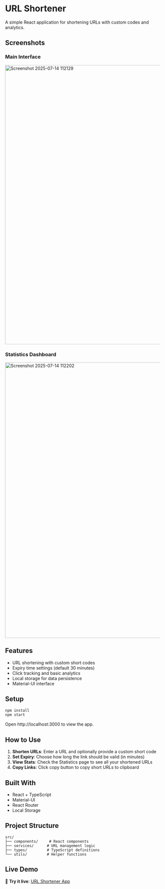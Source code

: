 # URL Shortener

A simple React application for shortening URLs with custom codes and analytics.

## Screenshots

### Main Interface
<img width="1914" height="908" alt="Screenshot 2025-07-14 112129" src="https://github.com/user-attachments/assets/0a799cda-20f8-4eca-b4ef-e27315baa91c" />


### Statistics Dashboard

<img width="1891" height="896" alt="Screenshot 2025-07-14 112202" src="https://github.com/user-attachments/assets/84e0b762-b4d9-42a8-bc18-73d4b8ee68f1" />

## Features

- URL shortening with custom short codes
- Expiry time settings (default 30 minutes)
- Click tracking and basic analytics
- Local storage for data persistence
- Material-UI interface

## Setup

```bash
npm install
npm start
```

Open http://localhost:3000 to view the app.

## How to Use

1. **Shorten URLs**: Enter a URL and optionally provide a custom short code
2. **Set Expiry**: Choose how long the link should be valid (in minutes)
3. **View Stats**: Check the Statistics page to see all your shortened URLs
4. **Copy Links**: Click copy button to copy short URLs to clipboard

## Built With

- React + TypeScript
- Material-UI
- React Router
- Local Storage

## Project Structure

```
src/
├── components/     # React components
├── services/      # URL management logic
├── types/         # TypeScript definitions
└── utils/         # Helper functions
```

## Live Demo

🔗 **Try it live**: [URL Shortener App](https://anujgupta1606.github.io/12210849/)


